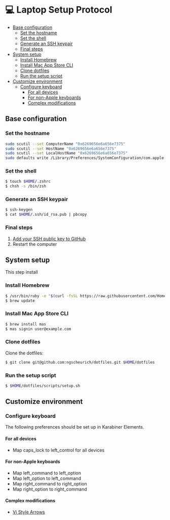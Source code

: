 💻 Laptop Setup Protocol
========================

* [Base configuration](#base-configuration)
  * [Set the hostname](#set-the-hostname)
  * [Set the shell](#set-the-shell)
  * [Generate an SSH keypair](#generate-an-ssh-keypair)
  * [Final steps](#final-steps)
* [System setup](#system-setup)
  * [Install Homebrew](#install-homebrew)
  * [Install Mac App Store CLI](#install-mac-app-store-cli)
  * [Clone dotfiles](#clone-dotfiles)
  * [Run the setup script](#run-the-setup-script)
* [Customize environment](#customize-environment)
  * [Configure keyboard](#configure-keyboard)
      * [For all devices](#for-all-devices)
      * [For non-Apple keyboards](#for-non-apple-keyboards)
      * [Complex modifications](#complex-modifications)


Base configuration
------------------

### Set the hostname

```sh
sudo scutil --set ComputerName "0x6269656e6a656e7375"
sudo scutil --set HostName "0x6269656e6a656e7375"
sudo scutil --set LocalHostName "0x6269656e6a656e7375"
sudo defaults write /Library/Preferences/SystemConfiguration/com.apple.smb.server NetBIOSName -string "0x6269656e6a656e7375"

```

### Set the shell

```sh
$ touch $HOME/.zshrc
$ chsh -s /bin/zsh
```

### Generate an SSH keypair

```sh
$ ssh-keygen
$ cat $HOME/.ssh/id_rsa.pub | pbcopy
```

### Final steps

1. [Add your SSH public key to GitHub](https://github.com/settings/keys)
2. Restart the computer

System setup
------------

This step install

### Install Homebrew

```sh
$ /usr/bin/ruby -e "$(curl -fsSL https://raw.githubusercontent.com/Homebrew/install/master/install)"
$ brew update
```

### Install Mac App Store CLI

```sh
$ brew install mas
$ mas signin user@example.com
```

### Clone dotfiles

Clone the dotfiles:

```sh
$ git clone git@github.com:ngscheurich/dotfiles.git $HOME/dotfiles
```

### Run the setup script

```sh
$ $HOME/dotfiles/scripts/setup.sh
```

Customize environment
---------------------

### Configure keyboard

The following preferences should be set up in Karabiner Elements.

#### For all devices

* Map caps_lock to left_control for all devices

#### For non-Apple keyboards

* Map left_command to left_option
* Map left_option to left_command
* Map right_command to right_option
* Map right_option to right_command

#### Complex modifications

* [Vi Style Arrows](https://pqrs.org/osx/karabiner/complex_modifications/#vi_style_arrows)
